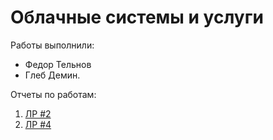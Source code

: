 # Облачные системы и услуги

Работы выполнили:
 - Федор Тельнов
 - Глеб Демин.

Отчеты по работам:

1. [ЛР #2](./lab2/report.md)
2. [ЛР #4](./lab4/report.md)
